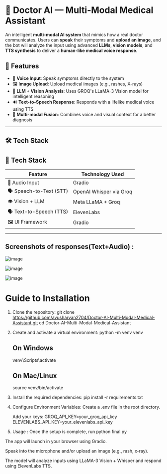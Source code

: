 # 🧠 Doctor AI — Multi-Modal Medical Assistant

An intelligent **multi-modal AI system** that mimics how a real doctor communicates. Users can **speak** their symptoms and **upload an image**, and the bot will analyze the input using advanced **LLMs**, **vision models**, and **TTS synthesis** to deliver a **human-like medical voice response**.

## 🚀 Features

- 🎤 **Voice Input**: Speak symptoms directly to the system
- 🖼️ **Image Upload**: Upload medical images (e.g., rashes, X-rays)
- 🧠 **LLM + Vision Analysis**: Uses GROQ's LLaMA-3 Vision model for intelligent reasoning
- 🔊 **Text-to-Speech Response**: Responds with a lifelike medical voice using TTS
- 🔄 **Multi-modal Fusion**: Combines voice and visual context for a better diagnosis

---

## 🛠️ Tech Stack

## 🧠 Tech Stack

| Feature            | Technology Used             |
|--------------------|-----------------------------|
| 🎤 Audio Input     | Gradio                      |
| 🗣️ Speech-to-Text (STT) | OpenAI Whisper via Groq     |
| 👁️ Vision + LLM     | Meta LLaMA + Groq            |
| 🗣️ Text-to-Speech (TTS) | ElevenLabs                  |
| 🖼️ UI Framework     | Gradio                      |

---

## Screenshots of responses(Text+Audio) :
![image](https://github.com/user-attachments/assets/6ef3b156-24f1-46a5-b098-5184deb7ca86)

![image](https://github.com/user-attachments/assets/eabb3021-73d6-4255-bf56-d1f35de3d69a)

![image](https://github.com/user-attachments/assets/f22020c0-77dd-42eb-87e5-b3f5cf530c5b)

# Guide to Installation

1. Clone the repository:
     git clone https://github.com/ayusharyan2704/Doctor-AI-Multi-Modal-Medical-Assistant.git
     cd Doctor-AI-Multi-Modal-Medical-Assistant

2. Create and activate a virtual environment:
     python -m venv venv
     ## On Windows
     venv\Scripts\activate
     ## On Mac/Linux
     source venv/bin/activate

3. Install the required dependencies:
     pip install -r requirements.txt

4. Configure Environment Variables:
     Create a .env file in the root directory.

    Add your keys:
     GROQ_API_KEY=your_groq_api_key
     ELEVENLABS_API_KEY=your_elevenlabs_api_key
5. Usage : Once the setup is complete, run python final.py
   
The app will launch in your browser using Gradio.

Speak into the microphone and/or upload an image (e.g., rash, x-ray).

The model will analyze inputs using LLaMA-3 Vision + Whisper and respond using ElevenLabs TTS.

